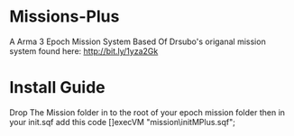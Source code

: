 Missions-Plus
=============

A Arma 3 Epoch Mission System Based Of Drsubo's origanal mission system found here: http://bit.ly/1yza2Gk


Install Guide
=============
Drop The Mission folder in to the root of your epoch mission folder then in your init.sqf add this code []execVM "mission\initMPlus.sqf";
